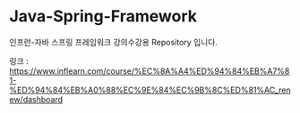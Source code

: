 # Java-Spring-Framework
인프런-자바 스프링 프레임워크 강의수강용 Repository 입니다.

링크 : https://www.inflearn.com/course/%EC%8A%A4%ED%94%84%EB%A7%81-%ED%94%84%EB%A0%88%EC%9E%84%EC%9B%8C%ED%81%AC_renew/dashboard
